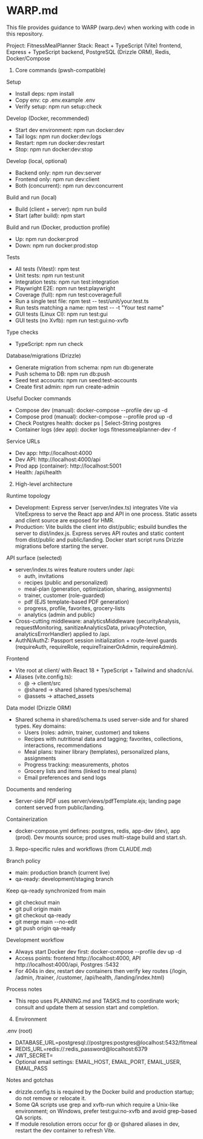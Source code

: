 # WARP.md

This file provides guidance to WARP (warp.dev) when working with code in this repository.

Project: FitnessMealPlanner
Stack: React + TypeScript (Vite) frontend, Express + TypeScript backend, PostgreSQL (Drizzle ORM), Redis, Docker/Compose

1) Core commands (pwsh-compatible)

Setup
- Install deps: npm install
- Copy env: cp .env.example .env
- Verify setup: npm run setup:check

Develop (Docker, recommended)
- Start dev environment: npm run docker:dev
- Tail logs: npm run docker:dev:logs
- Restart: npm run docker:dev:restart
- Stop: npm run docker:dev:stop

Develop (local, optional)
- Backend only: npm run dev:server
- Frontend only: npm run dev:client
- Both (concurrent): npm run dev:concurrent

Build and run (local)
- Build (client + server): npm run build
- Start (after build): npm start

Build and run (Docker, production profile)
- Up: npm run docker:prod
- Down: npm run docker:prod:stop

Tests
- All tests (Vitest): npm test
- Unit tests: npm run test:unit
- Integration tests: npm run test:integration
- Playwright E2E: npm run test:playwright
- Coverage (full): npm run test:coverage:full
- Run a single test file: npm test -- test/unit/your.test.ts
- Run tests matching a name: npm test -- -t "Your test name"
- GUI tests (Linux CI): npm run test:gui
- GUI tests (no Xvfb): npm run test:gui:no-xvfb

Type checks
- TypeScript: npm run check

Database/migrations (Drizzle)
- Generate migration from schema: npm run db:generate
- Push schema to DB: npm run db:push
- Seed test accounts: npm run seed:test-accounts
- Create first admin: npm run create-admin

Useful Docker commands
- Compose dev (manual): docker-compose --profile dev up -d
- Compose prod (manual): docker-compose --profile prod up -d
- Check Postgres health: docker ps | Select-String postgres
- Container logs (dev app): docker logs fitnessmealplanner-dev -f

Service URLs
- Dev app: http://localhost:4000
- Dev API: http://localhost:4000/api
- Prod app (container): http://localhost:5001
- Health: /api/health

2) High-level architecture

Runtime topology
- Development: Express server (server/index.ts) integrates Vite via ViteExpress to serve the React app and API in one process. Static assets and client source are exposed for HMR.
- Production: Vite builds the client into dist/public; esbuild bundles the server to dist/index.js. Express serves API routes and static content from dist/public and public/landing. Docker start script runs Drizzle migrations before starting the server.

API surface (selected)
- server/index.ts wires feature routers under /api:
  - auth, invitations
  - recipes (public and personalized)
  - meal-plan (generation, optimization, sharing, assignments)
  - trainer, customer (role-guarded)
  - pdf (EJS template-based PDF generation)
  - progress, profile, favorites, grocery-lists
  - analytics (admin and public)
- Cross-cutting middleware: analyticsMiddleware (securityAnalysis, requestMonitoring, sanitizeAnalyticsData, privacyProtection, analyticsErrorHandler) applied to /api.
- AuthN/AuthZ: Passport session initialization + route-level guards (requireAuth, requireRole, requireTrainerOrAdmin, requireAdmin).

Frontend
- Vite root at client/ with React 18 + TypeScript + Tailwind and shadcn/ui.
- Aliases (vite.config.ts):
  - @ -> client/src
  - @shared -> shared (shared types/schema)
  - @assets -> attached_assets

Data model (Drizzle ORM)
- Shared schema in shared/schema.ts used server-side and for shared types. Key domains:
  - Users (roles: admin, trainer, customer) and tokens
  - Recipes with nutritional data and tagging; favorites, collections, interactions, recommendations
  - Meal plans: trainer library (templates), personalized plans, assignments
  - Progress tracking: measurements, photos
  - Grocery lists and items (linked to meal plans)
  - Email preferences and send logs

Documents and rendering
- Server-side PDF uses server/views/pdfTemplate.ejs; landing page content served from public/landing.

Containerization
- docker-compose.yml defines: postgres, redis, app-dev (dev), app (prod). Dev mounts source; prod uses multi-stage build and start.sh.

3) Repo-specific rules and workflows (from CLAUDE.md)

Branch policy
- main: production branch (current live)
- qa-ready: development/staging branch

Keep qa-ready synchronized from main
- git checkout main
- git pull origin main
- git checkout qa-ready
- git merge main --no-edit
- git push origin qa-ready

Development workflow
- Always start Docker dev first: docker-compose --profile dev up -d
- Access points: frontend http://localhost:4000, API http://localhost:4000/api, Postgres :5432
- For 404s in dev, restart dev containers then verify key routes (/login, /admin, /trainer, /customer, /api/health, /landing/index.html)

Process notes
- This repo uses PLANNING.md and TASKS.md to coordinate work; consult and update them at session start and completion.

4) Environment

.env (root)
- DATABASE_URL=postgresql://postgres:postgres@localhost:5432/fitmeal
- REDIS_URL=redis://:redis_password@localhost:6379
- JWT_SECRET=<set a strong secret>
- Optional email settings: EMAIL_HOST, EMAIL_PORT, EMAIL_USER, EMAIL_PASS

Notes and gotchas
- drizzle.config.ts is required by the Docker build and production startup; do not remove or relocate it.
- Some QA scripts use grep and xvfb-run which require a Unix-like environment; on Windows, prefer test:gui:no-xvfb and avoid grep-based QA scripts.
- If module resolution errors occur for @ or @shared aliases in dev, restart the dev container to refresh Vite.
